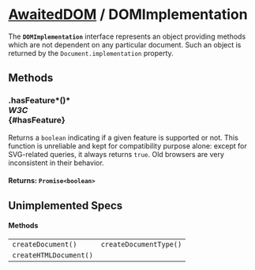 # [AwaitedDOM](/docs/basic-interfaces/awaited-dom) <span>/</span> DOMImplementation

<div class='overview'>The <code><strong>DOMImplementation</strong></code> interface represents an object providing methods which are not dependent on any particular document. Such an object is returned by the <code>Document.implementation</code> property.</div>

## Methods

### .hasFeature*()* <div class="specs"><i>W3C</i></div> {#hasFeature}

Returns a `boolean` indicating if a given feature is supported or not. This function is unreliable and kept for compatibility purpose alone: except for SVG-related queries, it always returns <code>true</code>. Old browsers are very inconsistent in their behavior.

#### **Returns**: `Promise<boolean>`

## Unimplemented Specs

#### Methods

 |   |   | 
 | --- | --- | 
 | `createDocument()` | `createDocumentType()`
`createHTMLDocument()` |  | 
